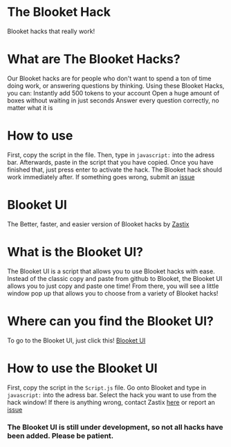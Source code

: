 # The Blooket Hack
Blooket hacks that really work!
# What are The Blooket Hacks?
Our Blooket hacks are for people who don't want to spend a ton of time doing work, or answering questions by thinking.
Using these Blooket Hacks, you can:
Instantly add 500 tokens to your account
Open a huge amount of boxes without waiting in just seconds
Answer every question correctly, no matter what it is
# How to use
First, copy the script in the file.
Then, type in `javascript:` into the adress bar. 
Afterwards, paste in the script that you have copied.
Once you have finished that, just press enter to activate the hack.
The Blooket hack should work immediately after.
If something goes wrong, submit an [issue](https://github.com/Dentamon/The-Blooket-Hack-v2/issues/new)
# Blooket UI
The Better, faster, and easier version of Blooket hacks by [Zastix](https://github.com/ZasticBradyn)
# What is the Blooket UI?
The Blooket UI is a script that allows you to use Blooket hacks with ease.
Instead of the classic copy and paste from github to Blooket, the Blooket UI allows you to just copy and paste one time!
From there, you will see a little window pop up that allows you to choose from a variety of Blooket hacks!
# Where can you find the Blooket UI?
To go to the Blooket UI,  just click this!  [Blooket UI](https://github.com/ZasticBradyn/BlooketUI)
# How to use the Blooket UI
First, copy the script in the `Script.js` file.
Go onto Blooket and type in `javascript:` into the adress bar.
Select the hack you want to use from the hack window!
If there is anything wrong, contact Zastix [here](https://mail.google.com/mail/?view=cm&fs=1&to=zastixxoncrack@gmail.com&su=Contact%20Me) or report an [issue](https://github.com/ZasticBradyn/BlooketUI/issues/new)
### The Blooket UI is still under development, so not all hacks have been added.  Please be patient.
